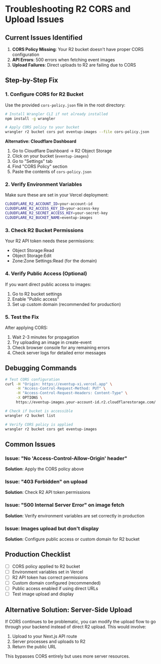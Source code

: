 # Troubleshooting R2 CORS and Upload Issues

## Current Issues Identified

1. **CORS Policy Missing**: Your R2 bucket doesn't have proper CORS configuration
2. **API Errors**: 500 errors when fetching event images
3. **Upload Failures**: Direct uploads to R2 are failing due to CORS

## Step-by-Step Fix

### 1. Configure CORS for R2 Bucket

Use the provided `cors-policy.json` file in the root directory:

```bash
# Install Wrangler CLI if not already installed
npm install -g wrangler

# Apply CORS policy to your bucket
wrangler r2 bucket cors put eventup-images --file cors-policy.json
```

**Alternative: Cloudflare Dashboard**
1. Go to Cloudflare Dashboard → R2 Object Storage
2. Click on your bucket (`eventup-images`)
3. Go to "Settings" tab
4. Find "CORS Policy" section
5. Paste the contents of `cors-policy.json`

### 2. Verify Environment Variables

Make sure these are set in your Vercel deployment:

```bash
CLOUDFLARE_R2_ACCOUNT_ID=your-account-id
CLOUDFLARE_R2_ACCESS_KEY_ID=your-access-key
CLOUDFLARE_R2_SECRET_ACCESS_KEY=your-secret-key
CLOUDFLARE_R2_BUCKET_NAME=eventup-images
```

### 3. Check R2 Bucket Permissions

Your R2 API token needs these permissions:
- Object Storage:Read
- Object Storage:Edit
- Zone:Zone Settings:Read (for the domain)

### 4. Verify Public Access (Optional)

If you want direct public access to images:

1. Go to R2 bucket settings
2. Enable "Public access"
3. Set up custom domain (recommended for production)

### 5. Test the Fix

After applying CORS:

1. Wait 2-3 minutes for propagation
2. Try uploading an image in create-event
3. Check browser console for any remaining errors
4. Check server logs for detailed error messages

## Debugging Commands

```bash
# Test CORS configuration
curl -H "Origin: https://eventup-xi.vercel.app" \
     -H "Access-Control-Request-Method: PUT" \
     -H "Access-Control-Request-Headers: Content-Type" \
     -X OPTIONS \
     https://eventup-images.your-account-id.r2.cloudflarestorage.com/

# Check if bucket is accessible
wrangler r2 bucket list

# Verify CORS policy is applied
wrangler r2 bucket cors get eventup-images
```

## Common Issues

### Issue: "No 'Access-Control-Allow-Origin' header"
**Solution**: Apply the CORS policy above

### Issue: "403 Forbidden" on upload
**Solution**: Check R2 API token permissions

### Issue: "500 Internal Server Error" on image fetch
**Solution**: Verify environment variables are set correctly in production

### Issue: Images upload but don't display
**Solution**: Configure public access or custom domain for R2 bucket

## Production Checklist

- [ ] CORS policy applied to R2 bucket
- [ ] Environment variables set in Vercel
- [ ] R2 API token has correct permissions
- [ ] Custom domain configured (recommended)
- [ ] Public access enabled if using direct URLs
- [ ] Test image upload and display

## Alternative Solution: Server-Side Upload

If CORS continues to be problematic, you can modify the upload flow to go through your backend instead of direct R2 upload. This would involve:

1. Upload to your Next.js API route
2. Server processes and uploads to R2
3. Return the public URL

This bypasses CORS entirely but uses more server resources.
